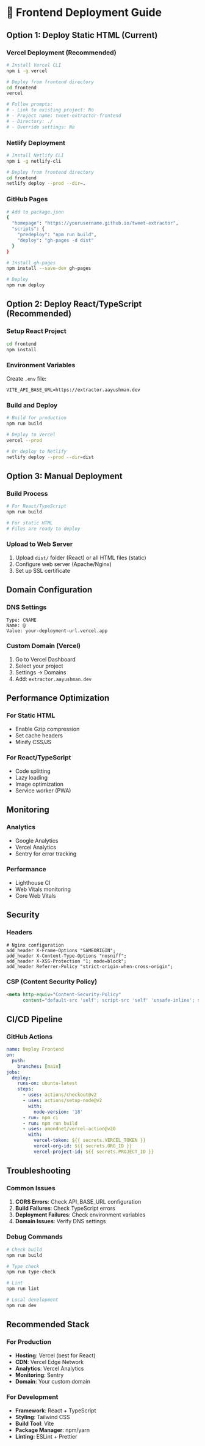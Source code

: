 # 🚀 Frontend Deployment Guide

## **Option 1: Deploy Static HTML (Current)**

### **Vercel Deployment (Recommended)**
```bash
# Install Vercel CLI
npm i -g vercel

# Deploy from frontend directory
cd frontend
vercel

# Follow prompts:
# - Link to existing project: No
# - Project name: tweet-extractor-frontend
# - Directory: ./
# - Override settings: No
```

### **Netlify Deployment**
```bash
# Install Netlify CLI
npm i -g netlify-cli

# Deploy from frontend directory
cd frontend
netlify deploy --prod --dir=.
```

### **GitHub Pages**
```bash
# Add to package.json
{
  "homepage": "https://yourusername.github.io/tweet-extractor",
  "scripts": {
    "predeploy": "npm run build",
    "deploy": "gh-pages -d dist"
  }
}

# Install gh-pages
npm install --save-dev gh-pages

# Deploy
npm run deploy
```

## **Option 2: Deploy React/TypeScript (Recommended)**

### **Setup React Project**
```bash
cd frontend
npm install
```

### **Environment Variables**
Create `.env` file:
```env
VITE_API_BASE_URL=https://extractor.aayushman.dev
```

### **Build and Deploy**
```bash
# Build for production
npm run build

# Deploy to Vercel
vercel --prod

# Or deploy to Netlify
netlify deploy --prod --dir=dist
```

## **Option 3: Manual Deployment**

### **Build Process**
```bash
# For React/TypeScript
npm run build

# For static HTML
# Files are ready to deploy
```

### **Upload to Web Server**
1. Upload `dist/` folder (React) or all HTML files (static)
2. Configure web server (Apache/Nginx)
3. Set up SSL certificate

## **Domain Configuration**

### **DNS Settings**
```
Type: CNAME
Name: @
Value: your-deployment-url.vercel.app
```

### **Custom Domain (Vercel)**
1. Go to Vercel Dashboard
2. Select your project
3. Settings → Domains
4. Add: `extractor.aayushman.dev`

## **Performance Optimization**

### **For Static HTML**
- Enable Gzip compression
- Set cache headers
- Minify CSS/JS

### **For React/TypeScript**
- Code splitting
- Lazy loading
- Image optimization
- Service worker (PWA)

## **Monitoring**

### **Analytics**
- Google Analytics
- Vercel Analytics
- Sentry for error tracking

### **Performance**
- Lighthouse CI
- Web Vitals monitoring
- Core Web Vitals

## **Security**

### **Headers**
```nginx
# Nginx configuration
add_header X-Frame-Options "SAMEORIGIN";
add_header X-Content-Type-Options "nosniff";
add_header X-XSS-Protection "1; mode=block";
add_header Referrer-Policy "strict-origin-when-cross-origin";
```

### **CSP (Content Security Policy)**
```html
<meta http-equiv="Content-Security-Policy" 
      content="default-src 'self'; script-src 'self' 'unsafe-inline'; style-src 'self' 'unsafe-inline' https://fonts.googleapis.com;">
```

## **CI/CD Pipeline**

### **GitHub Actions**
```yaml
name: Deploy Frontend
on:
  push:
    branches: [main]
jobs:
  deploy:
    runs-on: ubuntu-latest
    steps:
      - uses: actions/checkout@v2
      - uses: actions/setup-node@v2
        with:
          node-version: '18'
      - run: npm ci
      - run: npm run build
      - uses: amondnet/vercel-action@v20
        with:
          vercel-token: ${{ secrets.VERCEL_TOKEN }}
          vercel-org-id: ${{ secrets.ORG_ID }}
          vercel-project-id: ${{ secrets.PROJECT_ID }}
```

## **Troubleshooting**

### **Common Issues**
1. **CORS Errors**: Check API_BASE_URL configuration
2. **Build Failures**: Check TypeScript errors
3. **Deployment Failures**: Check environment variables
4. **Domain Issues**: Verify DNS settings

### **Debug Commands**
```bash
# Check build
npm run build

# Type check
npm run type-check

# Lint
npm run lint

# Local development
npm run dev
```

## **Recommended Stack**

### **For Production**
- **Hosting**: Vercel (best for React)
- **CDN**: Vercel Edge Network
- **Analytics**: Vercel Analytics
- **Monitoring**: Sentry
- **Domain**: Your custom domain

### **For Development**
- **Framework**: React + TypeScript
- **Styling**: Tailwind CSS
- **Build Tool**: Vite
- **Package Manager**: npm/yarn
- **Linting**: ESLint + Prettier 
